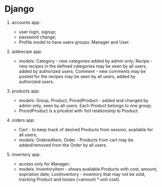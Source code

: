 # Django
1) accounts app:
    - user login, signup;
    - password change;
    - Profile model to have users groups: Manager and User.

2) addrecipe app:
    - models: Category - new categories added by admin only;
              Recipe   - new recipes in the defined categories may be seen by all users, added by authorized users;
              Comment  - new comments may be posted for the recipes may be seen by all users, added by authorized users. 
 
3) products app:
    - models: Group, Product, PricedProduct - added and changed by admin only, seen by all users. Each Product belongs to one group; 
    - PricedProduct is a pricelist with 1to1 relationship to Product.

4) orders app:
    - Cart - to keep track of desired Products from session, available for all users;
    - models: OrderedItem, Order - Products from cart may be added/removed from the Order by all users.

5) inventory app:
    - access only for Manager;
    - models: InventoryItem - shows available Products with cost, amount, expiration date; LostInventory - inventory that may not be sold, tracking Product and losses (=amount * unit cost).

    
